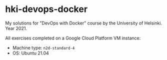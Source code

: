 # hki-devops-docker
My solutions for "DevOps with Docker" course by the University of Helsinki. Year 2021.

All exercises completed on a Google Cloud Platform VM instance:

* Machine type: `n2d-standard-4`
* OS: Ubuntu 21.04

